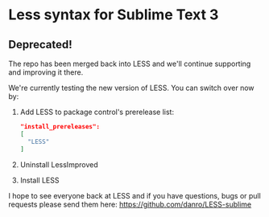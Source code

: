 # Less syntax for Sublime Text 3

## Deprecated! ##

The repo has been merged back into LESS and we'll continue supporting and improving it there.

We're currently testing the new version of LESS. You can switch over now by:

1. Add LESS to package control's prerelease list:  
   ```json
   "install_prereleases":
   [
     "LESS"
   ]
   ```

2. Uninstall LessImproved
3. Install LESS

I hope to see everyone back at LESS and if you have questions, bugs or pull requests please send them here: https://github.com/danro/LESS-sublime
